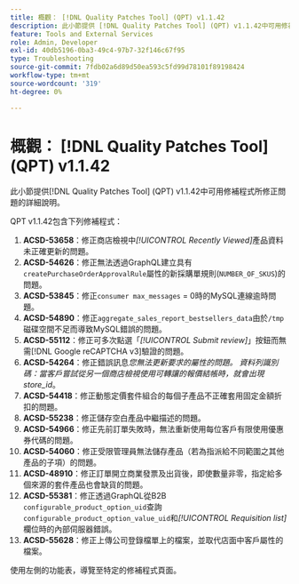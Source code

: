 ```yaml
---
title: 概觀： [!DNL Quality Patches Tool] (QPT) v1.1.42
description: 此小節提供 [!DNL Quality Patches Tool] (QPT) v1.1.42中可用修補程式所修正問題的詳細說明。
feature: Tools and External Services
role: Admin, Developer
exl-id: 40db5196-0ba3-49c4-97b7-32f146c67f95
type: Troubleshooting
source-git-commit: 7fdb02a6d89d50ea593c5fd99d78101f89198424
workflow-type: tm+mt
source-wordcount: '319'
ht-degree: 0%

---
```


# 概觀： [!DNL Quality Patches Tool] (QPT) v1.1.42

此小節提供[!DNL Quality Patches Tool] (QPT) v1.1.42中可用修補程式所修正問題的詳細說明。

QPT v1.1.42包含下列修補程式：

1. **ACSD-53658**：修正商店檢視中&#x200B;*[!UICONTROL Recently Viewed]*&#x200B;產品資料未正確更新的問題。
1. **ACSD-54626**：修正無法透過GraphQL建立具有`createPurchaseOrderApprovalRule`屬性的新採購單規則(`NUMBER_OF_SKUS`)的問題。
1. **ACSD-53845**：修正`consumer max_messages` = 0時的MySQL連線逾時問題。
1. **ACSD-54890**：修正`aggregate_sales_report_bestsellers_data`由於`/tmp`磁碟空間不足而導致MySQL錯誤的問題。
1. **ACSD-55112**：修正可多次點選「*[!UICONTROL Submit review]*」按鈕而無需[!DNL Google reCAPTCHA v3]驗證的問題。
1. **ACSD-54264**：修正錯誤訊息&#x200B;*您無法更新要求的屬性的問題。 資料列識別碼：當客戶嘗試從另一個商店檢視使用可轉讓的報價結帳時，就會出現store_id*。
1. **ACSD-54418**：修正動態定價套件組合的每個子產品不正確套用固定金額折扣的問題。
1. **ACSD-55238**：修正儲存空白產品中繼描述的問題。
1. **ACSD-54966**：修正先前訂單失敗時，無法重新使用每位客戶有限使用優惠券代碼的問題。
1. **ACSD-54060**：修正受限管理員無法儲存產品（若為指派給不同範圍之其他產品的子項）的問題。
1. **ACSD-48910**：修正訂單開立商業發票及出貨後，即使數量非零，指定給多個來源的套件產品也會缺貨的問題。
1. **ACSD-55381**：修正透過GraphQL從B2B `configurable_product_option_uid`查詢`configurable_product_option_value_uid`和&#x200B;*[!UICONTROL Requisition list]*&#x200B;欄位時的內部伺服器錯誤。
1. **ACSD-55628**：修正上傳公司登錄檔單上的檔案，並取代店面中客戶屬性的檔案。

使用左側的功能表，導覽至特定的修補程式頁面。
